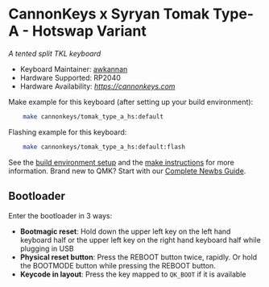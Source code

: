 # CannonKeys x Syryan Tomak Type-A - Hotswap Variant

*A tented split TKL keyboard*

* Keyboard Maintainer: [awkannan](https://github.com/awkannan)
* Hardware Supported: RP2040
* Hardware Availability: *https://cannonkeys.com* 

Make example for this keyboard (after setting up your build environment):

```sh
    make cannonkeys/tomak_type_a_hs:default
```

Flashing example for this keyboard:

```sh
    make cannonkeys/tomak_type_a_hs:default:flash
```
See the [build environment setup](https://docs.qmk.fm/#/getting_started_build_tools) and the [make instructions](https://docs.qmk.fm/#/getting_started_make_guide) for more information. Brand new to QMK? Start with our [Complete Newbs Guide](https://docs.qmk.fm/#/newbs).

## Bootloader

Enter the bootloader in 3 ways:

* **Bootmagic reset**: Hold down the upper left key on the left hand keyboard half or the upper left key on the right hand keyboard half while plugging in USB
* **Physical reset button**: Press the REBOOT button twice, rapidly. Or hold the BOOTMODE button while pressing the REBOOT button.
* **Keycode in layout**: Press the key mapped to `QK_BOOT` if it is available